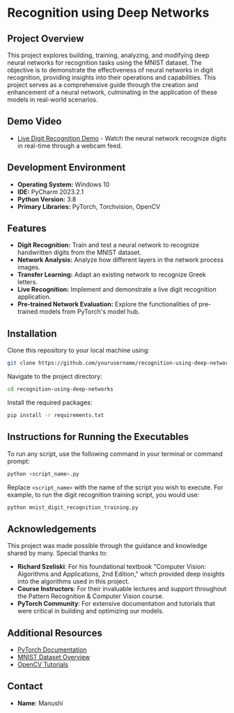 # Recognition using Deep Networks

## Project Overview

This project explores building, training, analyzing, and modifying deep neural networks for recognition tasks using the MNIST dataset. The objective is to demonstrate the effectiveness of neural networks in digit recognition, providing insights into their operations and capabilities. This project serves as a comprehensive guide through the creation and enhancement of a neural network, culminating in the application of these models in real-world scenarios.

## Demo Video

- [Live Digit Recognition Demo](https://northeastern.instructuremedia.com/embed/5f3db87e-5e8b-408b-9f1e-68317794b326) - Watch the neural network recognize digits in real-time through a webcam feed.

## Development Environment

- **Operating System:** Windows 10
- **IDE:** PyCharm 2023.2.1
- **Python Version:** 3.8
- **Primary Libraries:** PyTorch, Torchvision, OpenCV

## Features

- **Digit Recognition:** Train and test a neural network to recognize handwritten digits from the MNIST dataset.
- **Network Analysis:** Analyze how different layers in the network process images.
- **Transfer Learning:** Adapt an existing network to recognize Greek letters.
- **Live Recognition:** Implement and demonstrate a live digit recognition application.
- **Pre-trained Network Evaluation:** Explore the functionalities of pre-trained models from PyTorch's model hub.

## Installation

Clone this repository to your local machine using:
```bash
git clone https://github.com/yourusername/recognition-using-deep-networks.git
```
Navigate to the project directory:
```bash
cd recognition-using-deep-networks
```
Install the required packages:
```bash
pip install -r requirements.txt
```

## Instructions for Running the Executables

To run any script, use the following command in your terminal or command prompt:
```bash
python <script_name>.py
```
Replace `<script_name>` with the name of the script you wish to execute. For example, to run the digit recognition training script, you would use:
```bash
python mnist_digit_recognition_training.py
```

## Acknowledgements

This project was made possible through the guidance and knowledge shared by many. Special thanks to:

- **Richard Szeliski**: For his foundational textbook "Computer Vision: Algorithms and Applications, 2nd Edition," which provided deep insights into the algorithms used in this project.
- **Course Instructors**: For their invaluable lectures and support throughout the Pattern Recognition & Computer Vision course.
- **PyTorch Community**: For extensive documentation and tutorials that were critical in building and optimizing our models.

## Additional Resources

- [PyTorch Documentation](https://pytorch.org/docs/)
- [MNIST Dataset Overview](https://pytorch.org/vision/stable/datasets.html#mnist)
- [OpenCV Tutorials](https://docs.opencv.org/master/)

## Contact

- **Name**: Manushi 
